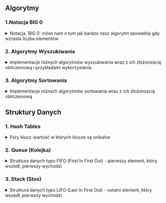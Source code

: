 ## Algorytmy 
### 1.Notacja BIG 0
<details>
<summary>Notacja `BIG 0` mówi nam o tym jak bardzo nasz algorytm spowalnia gdy wzrasta liczba elementów</summary>

#### Zasady dotyczące BigO
- **Worst Case** - Zawsze podczas określania notacji bigO, bierzemy pod uwagę najgorszy możliwy scenariusz
- **Remove Constants** - Podczas określania notacji ignorujemy stałe zmienne oraz małe kalkulacje.
- **Inne warunki dla inputow** - Inaczej liczymy notację gdy mamy kilka różnych inputów np:

  ```javascript
    
    function compressBoxesTwice(boxes, boxes2){
        boxes.forEach(function(boxes){
            console.log(boxes)
        })

        boxes2.foreach(boxes=>console.log(boxes))

        // O(a+b) a nie O(n)
    }

  ```
- **Odrzucamy nie dominujący warunki** - Bierzemy najgorszy scenariusz z możliwych jeżeli mamy notacje O(x^2+3x+1000+x/2) no to złożoność notacji będzie wynosić **O(x^2)**
</details>

### 2. Algorytmy Wyszukiwania
<details>
<summary>Implementacje różnych algorytmów wyszukiwania wraz z ich złożonością obliczeniową i przykładami wykorzystania</summary>

### Binary Search (Wyszukiwanie Binarne)
Problem wyszukiwania elementu w posortowanej tablicy.

#### Opis Problemu
Mając posortowaną tablicę liczb oraz wartość szukaną, znajdź czy element występuje w tablicy.

#### Przykład z Życia
Szukanie słowa w słowniku - nie sprawdzamy każdej strony po kolei, tylko otwieramy w środku i eliminujemy połowę możliwości.

#### Moje Rozwiązanie
```typescript
function binarySearch(haystack: number[], needle: number): boolean {
    let lo = 0;
    let hi = haystack.length;
    do {
        const mid = Math.floor(lo + (hi - lo) / 2);
        const v = haystack[mid];
        if (v === needle) {
            return true;
        } else if (v > needle) {
            hi = mid;
        } else {
            lo = mid + 1;
        }
    } while (lo < hi);
    return false;
}
```

#### Wyjaśnienie
1. Algorytm działa na zasadzie "dziel i zwyciężaj":
   - Sprawdza środkowy element
   - Jeśli to szukana wartość - kończy
   - Jeśli szukana jest mniejsza - szuka w lewej połowie
   - Jeśli szukana jest większa - szuka w prawej połowie
2. Złożoność O(log n) - w każdym kroku eliminujemy połowę możliwości

### Linear Search (Wyszukiwanie Liniowe)
Problem wyszukiwania elementu w nieuporządkowanej tablicy.

#### Opis Problemu
Znajdź czy element występuje w tablicy poprzez sprawdzenie każdego elementu.

#### Przykład z Życia
Szukanie konkretnej książki na półce, gdy książki nie są ułożone alfabetycznie - musimy sprawdzić każdą.

#### Moje Rozwiązanie
```typescript
function linearSearch(haystack: number[], needle: number): boolean {
    for (let i = 0; i < haystack.length; i++) {
        if (haystack[i] === needle) return true;
    }
    return false;
}
```

#### Wyjaśnienie
1. Najprostszy algorytm wyszukiwania:
   - Sprawdza każdy element po kolei
   - Zwraca true jeśli znajdzie element
   - Zwraca false jeśli przejrzy całą tablicę
2. Złożoność O(n) - musimy sprawdzić każdy element

### Two Crystal Balls (Problem Dwóch Kryształowych Kul)
Problem znalezienia punktu krytycznego przy ograniczonych zasobach.

#### Opis Problemu
Mamy budynek o n piętrach i dwie identyczne kryształowe kule. Chcemy znaleźć najniższe piętro, z którego upuszczona kula się rozbije.

#### Przykład z Życia
Testowanie wytrzymałości produktu przy ograniczonej liczbie próbek testowych.

#### Moje Rozwiązanie
```typescript
function twoCrystalBalls(breaks: boolean[]): number {
    const jmpAmount = Math.floor(Math.sqrt(breaks.length));
    let i = jmpAmount;

    for (; i < breaks.length; i += jmpAmount) {
        if (breaks[i]) {
            break;
        }
    }

    i -= jmpAmount;
    for (let j = 0; j < jmpAmount && i < breaks.length; j++, i++) {
        if (breaks[i]) {
            return i;
        }
    }
    return -1;
}
```

#### Wyjaśnienie
1. Algorytm działa w dwóch fazach:
   - Pierwszą kulą skaczemy co sqrt(n) pięter
   - Gdy pierwsza kula się rozbije, używamy drugiej do liniowego przeszukania ostatniego odcinka
2. Złożoność O(√n) - optymalne rozwiązanie dla tego problemu

### Porównanie Algorytmów
| Algorytm | Złożoność | Wymagania | Zalety | Wady |
|----------|-----------|-----------|--------|------|
| Binary Search | O(log n) | Posortowana tablica | Bardzo wydajny | Wymaga posortowanych danych |
| Linear Search | O(n) | Brak | Prosty w implementacji | Nieefektywny dla dużych danych |
| Two Crystal Balls | O(√n) | Monotoniczność danych | Optymalny dla specyficznego problemu | Ograniczone zastosowanie |

</details>

### 3. Algorytmy Sortowania
<details>
<summary>Implementacje różnych algorytmów sortowania wraz z ich złożonością obliczeniową</summary>

### Bubble Sort (Sortowanie Bąbelkowe)
<details>
<summary>Problem sortowania tablicy przez porównywanie i zamianę sąsiednich elementów.</summary>

#### Opis Problemu
Posortuj tablicę liczb w porządku rosnącym poprzez wielokrotne przejścia przez tablicę i zamienianie sąsiednich elementów, jeśli są w złej kolejności.

#### Przykład z Życia
Sortowanie kart w ręku - porównujemy dwie sąsiednie karty i zamieniamy je miejscami, jeśli są w złej kolejności.

#### Moje Rozwiązanie
```typescript
export function bubbleSort(arr: number[]): void {
    for (let i = 0; i < arr.length; ++i) {
        for (let j = 0; j < arr.length - 1 - i; ++j) {
            if (arr[j] > arr[j + 1]) {
                const temp = arr[j + 1];
                arr[j + 1] = arr[j];
                arr[j] = temp;
            }
        }
    }
}
```

#### Wyjaśnienie
1. Algorytm działa poprzez:
   - Wielokrotne przejścia przez tablicę
   - Porównywanie sąsiednich elementów
   - Zamianę elementów miejscami, jeśli są w złej kolejności
   - Z każdym przejściem największy element "wypływa" na koniec
2. Złożoność O(n²) - dla każdego elementu musimy przejść przez (prawie) całą tablicę

#### Cechy
- Złożoność czasowa: O(n²)
- Złożoność pamięciowa: O(1)
- Stabilny: Tak
- In-place: Tak

</details>

### Implementacja Quick Sort

<details>
<summary>Problem sortowania tablicy przy użyciu strategii "dziel i zwyciężaj".</summary>

#### Opis Problemu
Posortuj tablicę liczb w porządku rosnącym używając algorytmu Quick Sort, który dzieli tablicę na mniejsze części wokół elementu "pivot", rekurencyjnie sortuje te części i w rezultacie uzyskuje posortowaną tablicę.

#### Przykład z Życia
Jak organizowanie książek w bibliotece - wybieramy jedną książkę jako punkt odniesienia (pivot), układamy wszystkie książki alfabetycznie przed nią po lewej stronie, wszystkie po niej po prawej, a następnie powtarzamy ten proces dla każdej z powstałych grup książek.

#### Moje Rozwiązanie
```typescript
function qs(arr: number[], lo: number, hi: number): void {
	if (lo >= hi) {
		return;
	}
	const pivotIndex = partition(arr, lo, hi);

	qs(arr, lo, pivotIndex - 1);
	qs(arr, pivotIndex + 1, hi);
}

function partition(arr: number[], lo: number, hi: number): number {
	const pivot = arr[hi];

	let idx = lo - 1;

	for (let i = lo; i < hi; ++i) {
		if (arr[i] <= pivot) {
			idx++;
			const tmp = arr[i];
			arr[i] = arr[idx];
			arr[idx] = tmp;
		}
	}
	idx++;
	arr[hi] = arr[idx];
	arr[idx] = pivot;

	return idx;
}

export default function quickSort(arr: number[]): void {
	qs(arr, 0, arr.length - 1);
}
```

#### Wyjaśnienie
1. Algorytm działa poprzez:
   - Wybór elementu pivot (w tym przypadku ostatni element segmentu)
   - Partycjonowanie tablicy tak, aby elementy mniejsze od pivota były po lewej, a większe po prawej
   - Rekurencyjne zastosowanie tego samego procesu do powstałych podtablic
   - Kluczowe jest, że pivot po partycjonowaniu znajduje się na swojej finalnej pozycji

2. Funkcja `partition`:
   - Znajduje właściwą pozycję dla pivota
   - Przesuwa elementy mniejsze/równe pivotowi na lewą stronę
   - Zwraca indeks, gdzie pivot został ostatecznie umieszczony

3. Rekurencja kończy się, gdy segment ma 0 lub 1 element

#### Cechy
- Złożoność czasowa: Średnio O(n log n), w najgorszym przypadku O(n²)
- Złożoność pamięciowa: O(log n) na stos rekurencyjny
- Stabilny: Nie (ta implementacja)
- In-place: Tak, nie wymaga dodatkowej pamięci na dane
- Szczególnie wydajny dla dużych zbiorów danych
- Wrażliwy na wybór pivota (zła strategia wyboru może prowadzić do O(n²))

#### Optymalizacje
- Losowy wybór pivota
- Mediana trzech (wybór pivota jako mediany pierwszego, środkowego i ostatniego elementu)
- Przełączanie na InsertionSort dla małych partycji (np. < 10 elementów)

</details>



</details>

## Struktury Danych

### 1. Hash Tables
<details>
<summary>Pary klucz-wartość w których klucze są unikalne</summary>
Dzięki Hash Tables uzyskajmy bardzo szybki dostęp do danych. Działanie has table polega na tym że input otrzymuje hashowany adres który prowadzi do jego miejsca zapisu w komórce pamięci, dlatego odczyt jest bardzo szybki.
</details>

### 2. Queue (Kolejka)
<details>
<summary>Struktura danych typu FIFO (First In First Out) - pierwszy element, który wszedł, pierwszy wychodzi</summary>

#### Opis
Kolejka to liniowa struktura danych, która działa na zasadzie "pierwszy wszedł, pierwszy wyszedł" (FIFO). Wyobraź sobie kolejkę w sklepie - pierwsza osoba, która stanęła w kolejce, pierwsza zostanie obsłużona.

#### Przykład z Życia
Kolejka do kasy w sklepie - klienci są obsługiwani w kolejności przyjścia.

#### Moje Rozwiązanie
```typescript
type Node<T> = {
    value: T;
    next?: Node<T>;
};

export default class Queue<T> {
    public length: number;
    private head?: Node<T>;
    private tail?: Node<T>;

    constructor() {
        this.head = this.tail = undefined;
        this.length = 0;
    }

    enqueue(item: T): void {
        const node = { value: item } as Node<T>;
        this.length++;
        if (!this.tail) {
            this.tail = this.head = node;
            return;
        }
        this.tail.next = node;
        this.tail = node;
    }

    deque(): T | undefined {
        if (!this.head) return undefined;
        this.length--;
        const head = this.head;
        this.head = this.head.next;
        head.next = undefined;
        if (this.length === 0) this.tail = undefined;
        return head.value;
    }

    peek(): T | undefined {
        return this.head?.value;
    }
}
```

#### Operacje i Złożoność
- enqueue (dodanie) - O(1)
- deque (usunięcie) - O(1)
- peek (podgląd) - O(1)
- length (długość) - O(1)
</details>

### 3. Stack (Stos)
<details>
<summary>Struktura danych typu LIFO (Last In First Out) - ostatni element, który wszedł, pierwszy wychodzi</summary>

#### Opis
Stos to liniowa struktura danych działająca na zasadzie "ostatni wszedł, pierwszy wyszedł" (LIFO). Wyobraź sobie stos książek - możesz dodawać i zdejmować książki tylko z góry stosu.

#### Przykład z Życia
Stos talerzy - zawsze bierzemy talerz z góry stosu.

#### Moje Rozwiązanie
```typescript
type Node<T> = {
    value: T;
    prev?: Node<T>;
};

export default class Stack<T> {
    public length: number;
    private head?: Node<T>;

    constructor() {
        this.length = 0;
        this.head = undefined;
    }

    push(item: T): void {
        const node = { value: item } as Node<T>;
        this.length++;
        if (!this.head) {
            this.head = node;
            return;
        }
        node.prev = this.head;
        this.head = node;
    }

    pop(): T | undefined {
        this.length = Math.max(0, this.length - 1);
        if (this.length === 0) {
            const head = this.head;
            this.head = undefined;
            return head?.value;
        }
        const head = this.head as Node<T>;
        this.head = head.prev;
        head.prev = undefined;
        return head.value;
    }

    peek(): T | undefined {
        return this.head?.value;
    }
}
```

#### Operacje i Złożoność
- push (dodanie) - O(1)
- pop (usunięcie) - O(1)
- peek (podgląd) - O(1)
- length (długość) - O(1)

### 4. Linked List (Lista Powiązana)
<details>
<summary>Dynamiczna struktura danych, gdzie każdy element (węzeł) zawiera dane i odnośnik do następnego elementu</summary>

#### Opis
Lista powiązana to struktura danych, w której elementy są połączone ze sobą za pomocą wskaźników. Każdy element zawiera wartość oraz wskaźnik do następnego elementu.

#### Typy List Powiązanych
1. **Jednokierunkowa** (Singly Linked List)
   - Każdy węzeł ma tylko jeden wskaźnik do następnego elementu
   - Przykład: implementacja Queue powyżej

2. **Dwukierunkowa** (Doubly Linked List)
   - Każdy węzeł ma wskaźniki do poprzedniego i następnego elementu
   - Przykład: implementacja Stack powyżej używa wskaźnika do poprzedniego elementu

#### Operacje i Złożoność
- Dostęp do elementu - O(n)
- Wstawienie na początku - O(1)
- Wstawienie na końcu - O(1) z wskaźnikiem tail, O(n) bez
- Usunięcie z początku - O(1)
- Usunięcie z końca - O(1) dla listy dwukierunkowej, O(n) dla jednokierunkowej

#### Zalety i Wady
Zalety:
- Dynamiczny rozmiar
- Łatwe wstawianie i usuwanie elementów
- Efektywne wykorzystanie pamięci

Wady:
- Brak dostępu bezpośredniego do elementów (jak w tablicy)
- Dodatkowa pamięć na wskaźniki
- Trudniejsze w implementacji niż tablice

</details>

### 3. Array List vs Linked List 
<details>
<summary>Wykorzystanie jednej z tych struktur zależy głównie od  funkcjonalności którą wykonujemy</summary>

Kiedy chcemy odczytywać pierwszy,ostatni, losowy element, wykorzystamy raczej `Array List`, gdyż zapewnia nam to odczyt O(1). Natomiast jeżeli chcemy wstawiać lub usuwać wartość skorzystamy z `Linked List `, gdyż wtedy nie będziemy musieli przestawiać elementów n-razy i będzie to znacznie wydajniejsze niż zwykła tablica. 


</details>

### Rekurencja
<details>
<summary>Jest to funkcja która wywołuje samą siebie dopóki dany problem nie zostanie rozwiązany(base case)</summary>
# Rekurencja - Komponenty i Etapy

##### 1. Przypadek bazowy (Base Case)
- Warunek końcowy, który przerywa rekurencyjne wywołania
- Rozwiązuje problem bezpośrednio, bez dalszych wywołań rekurencyjnych
- Zapobiega nieskończonej rekurencji
- Przykłady:
  - Dotarcie do końca labiryntu
  - Osiągnięcie krawędzi tablicy
  - Osiągnięcie określonej głębokości rekurencji

##### 2. Przypadek rekurencyjny (Recursive Case)
- Wywołanie tej samej funkcji z innymi parametrami
- Przekształca oryginalny problem na mniejszy podproblem
- Zbliża rozwiązanie do przypadku bazowego
- Przykłady:
  - Przejście do sąsiedniego pola w labiryncie
  - Sprawdzenie kolejnego elementu w tablicy
  - Przetwarzanie mniejszego fragmentu danych

#### Etapy wykonania rekurencji

##### 1. Pre-rekurencja (Pre-recursion)
- Kod wykonywany przed wywołaniem rekurencyjnym
- Przygotowuje dane i warunki dla wywołania rekurencyjnego
- Przykłady:
  - Oznaczenie pola jako odwiedzone
  - Dodanie elementu do ścieżki
  - Inicjalizacja zmiennych pomocniczych

##### 2. Wywołanie rekurencyjne (Recursive call)
- Właściwe wywołanie funkcji z nowymi parametrami
- Przekazuje zmodyfikowany problem do kolejnego wywołania

##### 3. Post-rekurencja (Post-recursion)
- Kod wykonywany po powrocie z wywołania rekurencyjnego
- Przetwarza wyniki z wywołania rekurencyjnego
- Przykłady:
  - Cofnięcie zmian (backtracking) jeśli rekurencja nie powiodła się
  - Łączenie wyników z wielu wywołań rekurencyjnych
  - Czyszczenie lub resetowanie stanu

#### Przykład: Przeszukiwanie labiryntu
```typescript
function walk(maze, curr, end, seen, path) {
  // Base Case: warunki końcowe
  if (curr === end) return true;
  if (outOfBounds(curr) || isWall(curr) || seen[curr]) return false;
  
  // Pre-rekurencja
  seen[curr] = true;
  path.push(curr);
  
  // Wywołania rekurencyjne
  for (const dir of directions) {
    const next = move(curr, dir);
    if (walk(maze, next, end, seen, path)) return true;
  }
  
  // Post-rekurencja (backtracking)
  path.pop();
  return false;
}
```
</details>